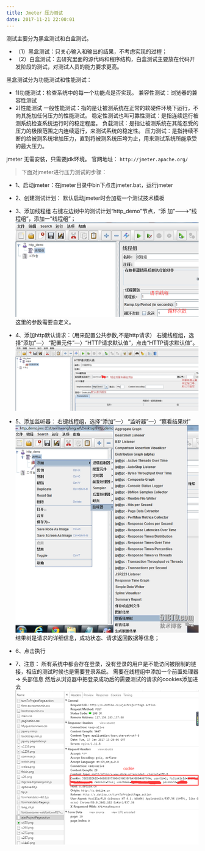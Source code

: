 ```yaml
---
title: Jmeter 压力测试 
date: 2017-11-21 22:00:01
---
```


测试主要分为黑盒测试和白盒测试。
- （1）黑盒测试：只关心输入和输出的结果，不考虑实现的过程；
- （2）白盒测试：去研究里面的源代码和程序结构，白盒测试主要放在代码开发阶段的测试，对测试人员的能力要求更高。

黑盒测试分为功能测试和性能测试：
- 1)功能测试：检查系统中的每一个功能点是否实现。
兼容性测试：浏览器的兼容性测试 
- 2)性能测试
一般性能测试：指的是让被测系统在正常的软硬件环境下运行，不向其施加任何压力的性能测试。
稳定性测试也叫可靠性测试：是指连续运行被测系统检查系统运行时的稳定程度。
负载测试：是指让被测系统在其能忍受的压力的极限范围之内连续运行，来测试系统的稳定性。
压力测试：是指持续不断的给被测系统增加压力，直到将被测系统压垮为止，用来测试系统所能承受的最大压力。

jmeter 无需安装，只需要jdk环境。
官网地址： ``` http://jmeter.apache.org/ ```

>  下面对jmeter进行压力测试的步骤：

- 1、启动jmeter：在jmeter目录中bin下点击jmeter.bat，运行jmeter
- 2、创建测试计划：
默认启动jmeter时会加载一个测试技术模板
- 3、添加线程组
右键左边树中的测试计划“http_demo”节点，“添 加”--->”线程组”，添加一”线程组”；
![jmeter](/images/201711/20171121-jmeter-1.png)
这里的参数需要自定义。
- 4、添加http默认请求：（用来配置公共参数,不是http请求）
右键线程组，选择“添加”—〉 “配置元件”—〉“HTTP请求默认值”，点击“HTTP请求默认值”。
![jmeter](/images/201711/20171121-jmeter-2.png)
- 5、添加监听器：
右键线程组，选择“添加”—〉 “监听器”—〉“察看结果树”
![jmeter](/images/201711/20171121-jmeter-3.png)
结果树是请求的详细信息，成功状态、请求返回数据等信息；
- 6、点击执行

- 7、注意：
所有系统中都会存在登录，没有登录的用户是不能访问被限制的链接，相应的测试时候也是需要登录系统。
需要在线程组中添加一个前置处理器 -> 头部信息
然后从浏览器中把登录成功后的需要测试的请求的cookies添加进去
![jmeter](/images/201711/20171121-jmeter-4.png)


